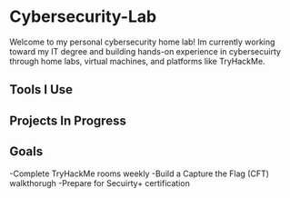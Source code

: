 # Cybersecurity-Lab
Welcome to my personal cybersecurity home lab!
Im currently working toward my IT degree and building hands-on experience in cybersecuirty through home labs, virtual machines, and platforms like TryHackMe.

## Tools I Use

## Projects In Progress

## Goals
-Complete TryHackMe rooms weekly 
-Build a Capture the Flag (CFT) walkthorugh
-Prepare for Secuirty+ certification
